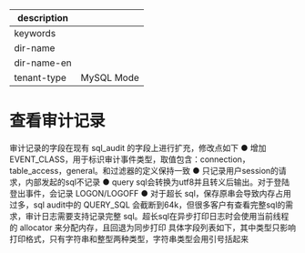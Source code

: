 |description||
|---|---|
|keywords||
|dir-name||
|dir-name-en||
|tenant-type|MySQL Mode|

# 查看审计记录

审计记录的字段在现有 sql_audit 的字段上进行扩充，修改点如下
● 增加 EVENT_CLASS，用于标识审计事件类型，取值包含：connection，table_access，general。和过滤器的定义保持一致
● 只记录用户session的请求，内部发起的sql不记录
● query sql会转换为utf8并且转义后输出。对于登陆登出事件，会记录 LOGON/LOGOFF
● 对于超长 sql，保存原串会导致内存占用过多，sql audit中的 QUERY_SQL 会截断到64k，但很多客户有查看完整sql的需求，审计日志需要支持记录完整 sql。超长sql在异步打印日志时会使用当前线程的 allocator 来分配内存，且回退为同步打印
具体字段列表如下，其中类型只影响打印格式，只有字符串和整型两种类型，字符串类型会用引号括起来










